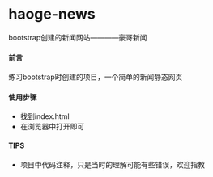 # haoge-news
bootstrap创建的新闻网站————豪哥新闻

#### 前言
   练习bootstrap时创建的项目，一个简单的新闻静态网页 

#### 使用步骤

- 找到index.html
- 在浏览器中打开即可


#### TIPS
- 项目中代码注释，只是当时的理解可能有些错误，欢迎指教
